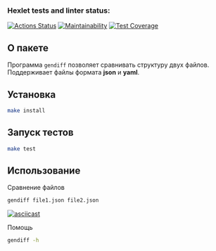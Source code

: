 ### Hexlet tests and linter status:
[![Actions Status](https://github.com/TimurSeyidov/backend-project-lvl2/workflows/hexlet-check/badge.svg)](https://github.com/TimurSeyidov/backend-project-lvl2/actions) [![Maintainability](https://api.codeclimate.com/v1/badges/26f705f13c9859f0ca2e/maintainability)](https://codeclimate.com/github/TimurSeyidov/backend-project-lvl2/maintainability) [![Test Coverage](https://api.codeclimate.com/v1/badges/26f705f13c9859f0ca2e/test_coverage)](https://codeclimate.com/github/TimurSeyidov/backend-project-lvl2/test_coverage)

## О пакете

Программа `gendiff` позволяет сравнивать структуру двух файлов.
Поддерживает файлы формата **json** и **yaml**.

## Установка
```sh
make install
```

## Запуск тестов

```sh
make test
```

## Использование
Сравнение файлов
```sh
gendiff file1.json file2.json
```
[![asciicast](https://asciinema.org/a/OuBMeyyFKRdvWKIpX54VGJ1hy.png)](https://asciinema.org/a/OuBMeyyFKRdvWKIpX54VGJ1hy)

Помощь
```sh
gendiff -h
```
